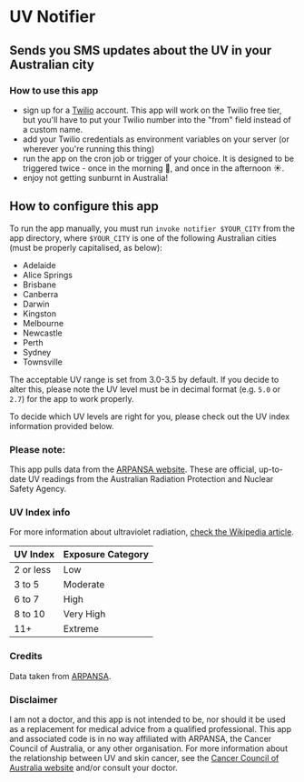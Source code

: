 # UV Notifier
## Sends you SMS updates about the UV in your Australian city

### How to use this app
- sign up for a [Twilio](https://www.twilio.com) account. This app will work on the Twilio free tier, but you'll have to put your Twilio number into the "from" field instead of a custom name.
- add your Twilio credentials as environment variables on your server (or wherever you're running this thing)
- run the app on the cron job or trigger of your choice. It is designed to be triggered twice - once in the morning 🌅, and once in the afternoon ☀️.
- enjoy not getting sunburnt in Australia!

## How to configure this app
To run the app manually, you must run `invoke notifier $YOUR_CITY` from the app directory, where `$YOUR_CITY` is one of the following Australian cities (must be properly capitalised, as below):

- Adelaide
- Alice Springs
- Brisbane
- Canberra
- Darwin
- Kingston
- Melbourne
- Newcastle
- Perth
- Sydney
- Townsville

The acceptable UV range is set from 3.0-3.5 by default.
If you decide to alter this, please note the UV level must be in decimal format (e.g. `5.0` or `2.7`) for the app to work properly.

To decide which UV levels are right for you, please check out the UV index information provided below.

### Please note:
This app pulls data from the [ARPANSA website](http://www.arpansa.gov.au/). These are official, up-to-date UV readings from the Australian Radiation Protection and Nuclear Safety Agency.

### UV Index info
For more information about ultraviolet radiation, [check the Wikipedia article](https://en.wikipedia.org/wiki/Ultraviolet_index).

| UV Index | Exposure Category |
| --- | --- |
| 2 or less |	Low |
| 3 to 5 | Moderate |
| 6 to 7 | High |
| 8 to 10 | Very High |
| 11+ | Extreme |

### Credits
Data taken from [ARPANSA](http://www.arpansa.gov.au/).

### Disclaimer
I am not a doctor, and this app is not intended to be, nor should it be used as a replacement for medical advice from a qualified professional.
This app and associated code is in no way affiliated with ARPANSA, the Cancer Council of Australia, or any other organisation.
For more information about the relationship between UV and skin cancer, see the [Cancer Council of Australia website](http://www.cancer.org.au/preventing-cancer/sun-protection/) and/or consult your doctor.
